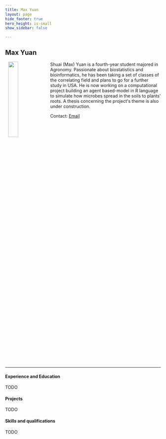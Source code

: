 ```yaml
---
title: Max Yuan
layout: page
hide_footer: true
hero_height: is-small
show_sidebar: false

---
```


## Max Yuan
<img src="{{site.url}}/img/Max_Yuan.jpg" align="left" hspace="10" width="25%">
Shuai (Max) Yuan is a fourth-year student majored in Agronomy. Passionate about biostatistics and bioinformatics, he has been taking a set of classes of the correlating field and plans to go for a further study in USA. He is now working on a computational project building an agent based-model in R language to simulate how microbes spread in the soils to plants' roots. A thesis concerning the project's theme is also under construction.

Contact:
<i class="fas fa-at"></i> [Email](mailto:poillexr123@gmail.com)
<!--
<i class="fab fa-github"></i> [Github]()  
<i class="fab fa-linkedin"></i> [LinkedIn]()
<i class="fab fa-google"></i> [Google Scholar]()  
-->

<br clear="all">
<hr class="solid">


#### Experience and Education
TODO

#### Projects
TODO

#### Skills and qualifications
TODO
